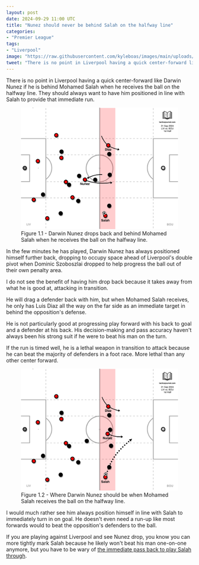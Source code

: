 ```yaml
---
layout: post
date: 2024-09-29 11:00 UTC
title: "Nunez should never be behind Salah on the halfway line"
categories:
- "Premier League"
tags:
- "Liverpool"
image: "https://raw.githubusercontent.com/kyleboas/images/main/uploads/2024/09/29/Image-29Sep2024_00:13:59.png"
tweet: "There is no point in Liverpool having a quick center-forward like Darwin Nunez if he is behind Mohamed Salah when he receives the ball on the halfway line. They should always want to have him positioned in line with Salah to provide that immediate run..."
---
```


There is no point in Liverpool having a quick center-forward like Darwin Nunez if he is behind Mohamed Salah when he receives the ball on the halfway line. They should always want to have him positioned in line with Salah to provide that immediate run.

<!---more--->

<figure>
    <img src="https://raw.githubusercontent.com/kyleboas/images/main/uploads/2024/09/28/Image-28Sep2024_23:59:40.png">
    <figcaption>Figure 1.1 - Darwin Nunez drops back and behind Mohamed Salah when he receives the ball on the halfway line. </figcaption>
</figure>

In the few minutes he has played, Darwin Nunez has always positioned himself further back, dropping to occupy space ahead of Liverpool's double pivot when Dominic Szoboszlai dropped to help progress the ball out of their own penalty area.

I do not see the benefit of having him drop back because it takes away from what he is good at, attacking in transition.

He will drag a defender back with him, but when Mohamed Salah receives, he only has Luis Diaz all the way on the far side as an immediate target in behind the opposition's defense.

He is not particularly good at progressing play forward with his back to goal and a defender at his back. His decision-making and pass accuracy haven't always been his strong suit if he were to beat his man on the turn.

If the run is timed well, he is a lethal weapon in transition to attack because he can beat the majority of defenders in a foot race. More lethal than any other center forward.

<figure>
    <img src="https://raw.githubusercontent.com/kyleboas/images/main/uploads/2024/09/28/Image-28Sep2024_23:59:42.png">
    <figcaption>Figure 1.2 - Where Darwin Nunez should be when Mohamed Salah receives the ball on the halfway line.</figcaption>
</figure>

I would much rather see him always position himself in line with Salah to immediately turn in on goal. He doesn't even need a run-up like most forwards would to beat the opposition's defenders to the ball. 

If you are playing against Liverpool and see Nunez drop, you know you can more tightly mark Salah because he likely won't beat his man one-on-one anymore, but you have to be wary of [the immediate pass back to play Salah through](https://tacticsjournal.com/2024/08/01/liverpool-training-exercise-to-replicate-slots-build-up/).